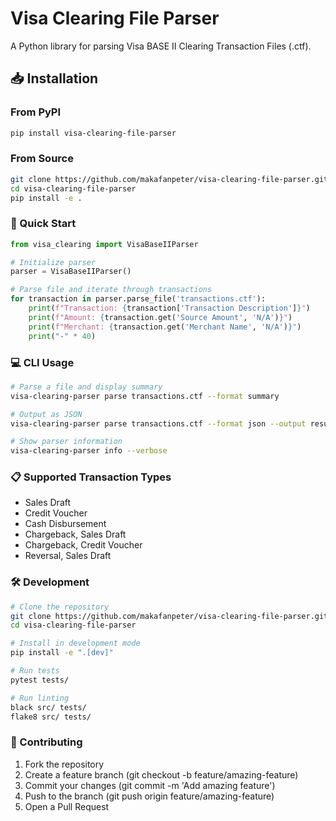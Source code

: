 # Visa Clearing File Parser

A Python library for parsing Visa BASE II Clearing Transaction Files (.ctf).




## 📥 Installation

### From PyPI
```bash
pip install visa-clearing-file-parser
```

### From Source
```bash
git clone https://github.com/makafanpeter/visa-clearing-file-parser.git
cd visa-clearing-file-parser
pip install -e .
```

### 🔧 Quick Start
```python
from visa_clearing import VisaBaseIIParser

# Initialize parser
parser = VisaBaseIIParser()

# Parse file and iterate through transactions
for transaction in parser.parse_file('transactions.ctf'):
    print(f"Transaction: {transaction['Transaction Description']}")
    print(f"Amount: {transaction.get('Source Amount', 'N/A')}")
    print(f"Merchant: {transaction.get('Merchant Name', 'N/A')}")
    print("-" * 40)
```

### 💻 CLI Usage
```bash
# Parse a file and display summary
visa-clearing-parser parse transactions.ctf --format summary

# Output as JSON
visa-clearing-parser parse transactions.ctf --format json --output results.json

# Show parser information
visa-clearing-parser info --verbose
```

### 📋 Supported Transaction Types
- Sales Draft
- Credit Voucher
- Cash Disbursement
- Chargeback, Sales Draft
- Chargeback, Credit Voucher
- Reversal, Sales Draft

### 🛠️ Development
```bash
# Clone the repository
git clone https://github.com/makafanpeter/visa-clearing-file-parser.git
cd visa-clearing-file-parser

# Install in development mode
pip install -e ".[dev]"

# Run tests
pytest tests/

# Run linting
black src/ tests/
flake8 src/ tests/
```
### 🤝 Contributing
1. Fork the repository
2. Create a feature branch (git checkout -b feature/amazing-feature)
3. Commit your changes (git commit -m 'Add amazing feature')
4. Push to the branch (git push origin feature/amazing-feature)
5. Open a Pull Request
